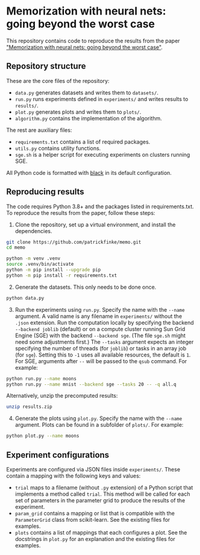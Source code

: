# Memorization with neural nets: going beyond the worst case

This repository contains code to reproduce the results from the paper ["Memorization with neural nets: going beyond the worst case"](https://arxiv.org/abs/2310.00327).


## Repository structure

These are the core files of the repository:
- `data.py` generates datasets and writes them to `datasets/`.
- `run.py` runs experiments defined in `experiments/` and writes results to `results/`.
- `plot.py` generates plots and writes them to `plots/`.
- `algorithm.py` contains the implementation of the algorithm.

The rest are auxiliary files:
- `requirements.txt` contains a list of required packages.
- `utils.py` contains utility functions.
- `sge.sh` is a helper script for executing experiments on clusters running SGE.

All Python code is formatted with [black](https://github.com/psf/black) in its default configuration.


## Reproducing results

The code requires Python 3.8+ and the packages listed in requirements.txt. To reproduce the results from the paper, follow these steps:

1. Clone the repository, set up a virtual environment, and install the dependencies.

```bash
git clone https://github.com/patrickfinke/memo.git
cd memo

python -m venv .venv
source .venv/bin/activate
python -m pip install --upgrade pip
python -m pip install -r requirements.txt
```

2. Generate the datasets. This only needs to be done once.

```bash
python data.py
```

3. Run the experiments using `run.py`. Specify the name with the `--name` argument. A valid name is any filename in `experiments/` without the `.json` extension. Run the computation locally by specifying the backend `--backend joblib` (default) or on a compute cluster running Sun Grid Engine (SGE) with the backend `--backend sge`. (The file `sge.sh` might need some adjustments first.) The `--tasks` argument expects an integer specifying the number of threads (for `joblib`) or tasks in an array job (for `sge`). Setting this to `-1` uses all available resources, the default is `1`. For SGE, arguments after `--` will be passed to the `qsub` command. For example:

```bash
python run.py --name moons
python run.py --name mnist --backend sge --tasks 20 -- -q all.q
```

Alternatively, unzip the precomputed results:

```bash
unzip results.zip
```

4. Generate the plots using `plot.py`. Specify the name with the `--name` argument. Plots can be found in a subfolder of `plots/`. For example:

```bash
python plot.py --name moons
```


## Experiment configurations

Experiments are configured via JSON files inside `experiments/`. These contain a mapping with the following keys and values:

- `trial` maps to a filename (without `.py` extension) of a Python script that implements a method called `trial`. This method will be called for each set of parameters in the parameter grid to produce the results of the experiment.
- `param_grid` contains a mapping or list that is compatible with the `ParameterGrid` class from scikit-learn. See the existing files for examples.
- `plots` contains a list of mappings that each configures a plot. See the docstrings in `plot.py` for an explanation and the existing files for examples.
